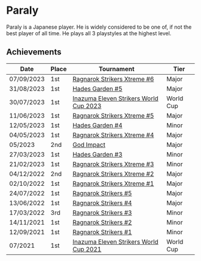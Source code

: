 # Paraly

Paraly is a Japanese player. 
He is widely considered to be one of, if not the best player of all time. 
He plays all 3 playstyles at the highest level. 

## Achievements

| Date | Place | Tournament | Tier | 
| - | - | - | - |
| 07/09/2023 | 1st | [Ragnarok Strikers Xtreme #6](../../tournaments/ragna/ragnax6.md) | Major |
| 31/08/2023 | 1st | [Hades Garden #5](../../tournaments/hg/hg5.md) | Major |
| 30/07/2023 | 1st | [Inazuma Eleven Strikers World Cup 2023](../../tournaments/worldcup23.md) | World Cup |
| 11/06/2023 | 1st | [Ragnarok Strikers Xtreme #5](../../tournaments/ragna/ragnax5.md) | Major |
| 12/05/2023 | 1st | [Hades Garden #4](../../tournaments/hg/hg4.md) | Minor |
| 04/05/2023 | 1st | [Ragnarok Strikers Xtreme #4](../../tournaments/ragna/ragnax4.md) | Major |
| 05/2023 | 2nd | [God Impact](../../tournaments/misc/godimpact.md) | Major |
| 27/03/2023 | 1st | [Hades Garden #3](../../tournaments/hg/hg3.md) | Minor |
| 21/02/2023 | 1st | [Ragnarok Strikers Xtreme #3](../../tournaments/ragna/ragnax3.md) | Minor |
| 04/12/2022 | 2nd | [Ragnarok Strikers Xtreme #2](../../tournaments/ragna/ragnax2.md) | Major |
| 02/10/2022 | 1st | [Ragnarok Strikers Xtreme #1](../../tournaments/ragna/ragnax1.md) | Major |
| 24/07/2022 | 1st | [Ragnarok Strikers #5](../../tournaments/ragna/ragna5.md) | Major |
| 13/06/2022 | 1st | [Ragnarok Strikers #4](../../tournaments/ragna/ragna4.md) | Major |
| 17/03/2022 | 3rd | [Ragnarok Strikers #3](../../tournaments/ragna/ragna3.md) | Minor |
| 14/11/2021 | 1st | [Ragnarok Strikers #2](../../tournaments/ragna/ragna2.md) | Minor |
| 12/09/2021 | 1st | [Ragnarok Strikers #1](../../tournaments/ragna/ragna1.md) | Minor |
| 07/2021 | 1st | [Inazuma Eleven Strikers World Cup 2021](../../tournaments/worldcup21.md) | World Cup |

